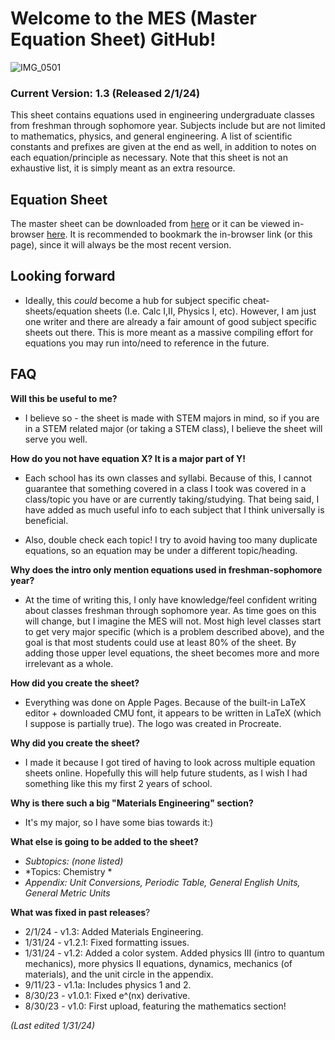 # Welcome to the MES (Master Equation Sheet) GitHub!
![IMG_0501](https://github.com/ntader/MasterEquationSheet/assets/141366829/0df68ff0-3dc6-4af0-8805-60996fbaed6b)

### **Current Version: 1.3** (Released 2/1/24)

This sheet contains equations used in engineering undergraduate classes from freshman through sophomore year. Subjects include but are not limited to mathematics, physics, and general engineering. A list of scientific constants and prefixes are given at the end as well, in addition to notes on each equation/principle as necessary. Note that this sheet is not an exhaustive list, it is simply meant as an extra resource.

## Equation Sheet

The master sheet can be downloaded from [here](https://github.com/ntader/MasterEquationSheet/releases/tag/Master) or it can be viewed in-browser [here](https://github.com/ntader/MasterEquationSheet/blob/main/Master%20Sheet%20v1.2.1.pdf). It is recommended to bookmark the in-browser link (or this page), since it will always be the most recent version.  

## Looking forward

* Ideally, this *could* become a hub for subject specific cheat-sheets/equation sheets (I.e. Calc I,II, Physics I, etc). However, I am just one writer and there are already a fair amount of good subject specific sheets out there. This is more meant as a massive compiling effort for equations you may run into/need to reference in the future.

## FAQ

**Will this be useful to me?**   

* I believe so - the sheet is made with STEM majors in mind, so if you are in a STEM related major (or taking a STEM class), I believe the sheet will serve you well.



**How do you not have equation X? It is a major part of Y!** 

* Each school has its own classes and syllabi. Because of this, I cannot guarantee that something covered in a class I took was covered in a class/topic you have or are currently taking/studying. That being said, I have added as much useful info to each subject that I think universally is beneficial. 

* Also, double check each topic! I try to avoid having too many duplicate equations, so an equation may be under a different topic/heading.


**Why does the intro only mention equations used in freshman-sophomore year?**

* At the time of writing this, I only have knowledge/feel confident writing about classes freshman through sophomore year. As time goes on this will change, but I imagine the MES will not. Most high level classes start to get very major specific (which is a problem described above), and the goal is that most students could use at least 80% of the sheet. By adding those upper level equations, the sheet becomes more and more irrelevant as a whole.




**How did you create the sheet?**  

* Everything was done on Apple Pages. Because of the built-in LaTeX editor + downloaded CMU font, it appears to be written in LaTeX (which I suppose is partially true). The logo was created in Procreate.

**Why did you create the sheet?**  

* I made it because I got tired of having to look across multiple equation sheets online. Hopefully this will help future students, as I wish I had something like this my first 2 years of school.


**Why is there such a big "Materials Engineering" section?**  
* It's my major, so I have some bias towards it:)


**What else is going to be added to the sheet?** 

- *Subtopics: (none listed)*
- *Topics: Chemistry *
- *Appendix: Unit Conversions, Periodic Table, General English Units, General Metric Units*


**What was fixed in past releases**?  

* 2/1/24 - v1.3: Added Materials Engineering.
* 1/31/24 - v1.2.1: Fixed formatting issues.
* 1/31/24 - v1.2: Added a color system. Added physics III (intro to quantum mechanics), more physics II equations, dynamics, mechanics (of materials), and the unit circle in the appendix.
* 9/11/23 - v1.1a: Includes physics 1 and 2. 
* 8/30/23 - v1.0.1: Fixed e^(nx) derivative.  
* 8/30/23 - v1.0: First upload, featuring the mathematics section!  

*(Last edited 1/31/24)*

